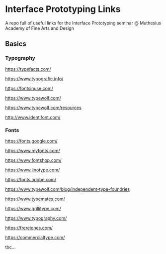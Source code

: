 # Interface Prototyping Links
A repo full of useful links for the Interface Prototyping seminar @ Muthesius Academy of Fine Arts and Design

## Basics

### Typography

https://typefacts.com/

https://www.typografie.info/

https://fontsinuse.com/

https://www.typewolf.com/

https://www.typewolf.com/resources

http://www.identifont.com/

### Fonts

https://fonts.google.com/

https://www.myfonts.com/

https://www.fontshop.com/

https://www.linotype.com/

https://fonts.adobe.com/

https://www.typewolf.com/blog/independent-type-foundries

https://www.typemates.com/

https://www.grillitype.com/

https://www.typography.com/

https://frerejones.com/

https://commercialtype.com/

tbc…
